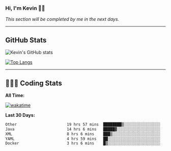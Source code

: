 ### Hi, I'm Kevin 👋🏻

_This section will be completed by me in the next days._


--- 
## GitHub Stats
![Kevin's GitHub stats](https://github-readme-stats.vercel.app/api?username=kevin-kraus&show_icons=true&theme=dark)

[![Top Langs](https://github-readme-stats.vercel.app/api/top-langs/?username=kevin-kraus&layout=compact&theme=dark)]()

---
## 🧑🏻‍💻 Coding Stats

**All Time:**

[![wakatime](https://wakatime.com/badge/user/2ee1869b-72a2-4c21-b5f7-e95432f5a1cf.svg?style=flat)](https://wakatime.com/@2ee1869b-72a2-4c21-b5f7-e95432f5a1cf)

**Last 30 Days:**

<!--START_SECTION:waka-->

```txt
Other                      19 hrs 57 mins  ████████▒░░░░░░░░░░░░░░░░   32.98 %
Java                       14 hrs 6 mins   █████▓░░░░░░░░░░░░░░░░░░░   23.30 %
XML                        8 hrs 6 mins    ███▒░░░░░░░░░░░░░░░░░░░░░   13.39 %
YAML                       4 hrs 59 mins   ██░░░░░░░░░░░░░░░░░░░░░░░   08.25 %
Docker                     3 hrs 6 mins    █▒░░░░░░░░░░░░░░░░░░░░░░░   05.14 %
```

<!--END_SECTION:waka-->
